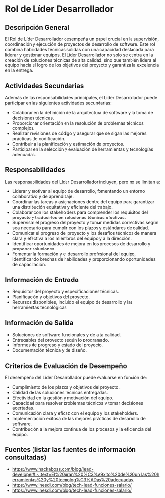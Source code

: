 # Rol de Líder Desarrollador

## Descripción General
El Rol de Líder Desarrollador desempeña un papel crucial en la supervisión, coordinación y ejecución de proyectos de desarrollo de software. Este rol combina habilidades técnicas sólidas con una capacidad destacada para liderar y gestionar equipos. El Líder Desarrollador no solo se centra en la creación de soluciones técnicas de alta calidad, sino que también lidera al equipo hacia el logro de los objetivos del proyecto y garantiza la excelencia en la entrega.

## Actividades Secundarias
Además de las responsabilidades principales, el Líder Desarrollador puede participar en las siguientes actividades secundarias:
- Colaborar en la definición de la arquitectura de software y la toma de decisiones técnicas.
- Proporcionar orientación en la resolución de problemas técnicos complejos.
- Realizar revisiones de código y asegurar que se sigan las mejores prácticas de codificación.
- Contribuir a la planificación y estimación de proyectos.
- Participar en la selección y evaluación de herramientas y tecnologías adecuadas.

## Responsabilidades
Las responsabilidades del Líder Desarrollador incluyen, pero no se limitan a:
- Liderar y motivar al equipo de desarrollo, fomentando un entorno colaborativo y de aprendizaje.
- Coordinar las tareas y asignaciones dentro del equipo para garantizar una distribución equitativa y eficiente del trabajo.
- Colaborar con los stakeholders para comprender los requisitos del proyecto y traducirlos en soluciones técnicas efectivas.
- Supervisar el progreso del proyecto y tomar medidas correctivas según sea necesario para cumplir con los plazos y estándares de calidad.
- Comunicar el progreso del proyecto y los desafíos técnicos de manera clara y efectiva a los miembros del equipo y a la dirección.
- Identificar oportunidades de mejora en los procesos de desarrollo y proponer soluciones.
- Fomentar la formación y el desarrollo profesional del equipo, identificando brechas de habilidades y proporcionando oportunidades de capacitación.

## Información de Entrada
- Requisitos del proyecto y especificaciones técnicas.
- Planificación y objetivos del proyecto.
- Recursos disponibles, incluido el equipo de desarrollo y las herramientas tecnológicas.

## Información de Salida
- Soluciones de software funcionales y de alta calidad.
- Entregables del proyecto según lo programado.
- Informes de progreso y estado del proyecto.
- Documentación técnica y de diseño.

## Criterios de Evaluación de Desempeño
El desempeño del Líder Desarrollador puede evaluarse en función de:
- Cumplimiento de los plazos y objetivos del proyecto.
- Calidad de las soluciones técnicas entregadas.
- Efectividad en la gestión y motivación del equipo.
- Capacidad para resolver problemas técnicos y tomar decisiones acertadas.
- Comunicación clara y eficaz con el equipo y los stakeholders.
- Implementación exitosa de las mejores prácticas de desarrollo de software.
- Contribución a la mejora continua de los procesos y la eficiencia del equipo.



## Fuentes (listar las fuentes de información consultadas)

- https://www.hackaboss.com/blog/lead-developer#:~:text=El%20gran%20%C3%A9xito%20de%20un,las%20herramientas%20y%20tecnolog%C3%ADas%20adecuadas.
- https://www.inesdi.com/blog/tech-lead-funciones-salario/
- https://www.inesdi.com/blog/tech-lead-funciones-salario/


